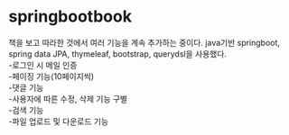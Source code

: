 # springbootbook
책을 보고 따라한 것에서 여러 기능을 계속 추가하는 중이다. java기반 springboot, spring data JPA, thymeleaf, bootstrap, querydsl을 사용했다.
<br>-로그인 시 메일 인증
<br>-페이징 기능(10페이지씩)
<br>-댓글 기능
<br>-사용자에 따른 수정, 삭제 기능 구별
<br>-검색 기능
<br>-파일 업로드 및 다운로드 기능
